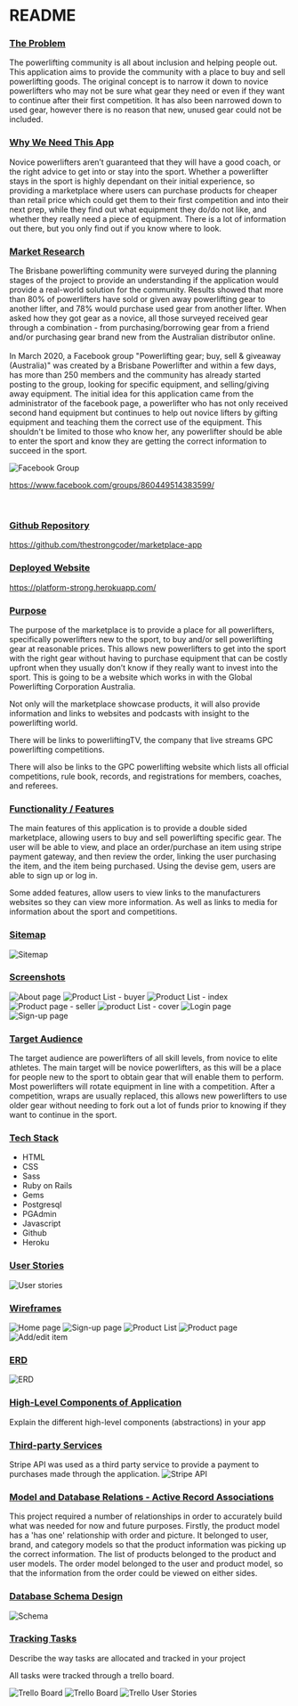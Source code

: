 # README

### <b><u> The Problem </u></b>

The powerlifting community is all about inclusion and helping people out. This application aims to provide the community with a place to buy and sell powerlifting goods. The original concept is to narrow it down to novice powerlifters who may not be sure what gear they need or even if they want to continue after their first competition. It has also been narrowed down to used gear, however there is no reason that new, unused gear could not be included. 

### <b><u> Why We Need This App </u></b>

Novice powerlifters aren’t guaranteed that they will have a good coach, or the right advice to get into or stay into the sport. Whether a powerlifter stays in the sport is highly dependant on their initial experience, so providing a marketplace where users can purchase products for cheaper than retail price which could get them to their first competition and into their next prep, while they find out what equipment they do/do not like, and whether they really need a piece of equipment. There is a lot of information out there, but you only find out if you know where to look. 

### <b><u> Market Research </u></b>

The Brisbane powerlifting community were surveyed during the planning stages of the project to provide an understanding if the application would provide a real-world solution for the community. Results showed that more than 80% of powerlifters have sold or given away powerlifting gear to another lifter, and 78% would purchase used gear from another lifter. When asked how they got gear as a novice, all those surveyed received gear through a combination - from purchasing/borrowing gear from a friend and/or purchasing gear brand new from the Australian distributor online. 
<br></br>
In March 2020, a Facebook group "Powerlifting gear; buy, sell & giveaway (Australia)" was created by a Brisbane Powerlifter and within a few days, has more than 250 members and the community has already started posting to the group, looking for specific equipment, and selling/giving away equipment. The initial idea for this application came from the administrator of the facebook page, a powerlifter who has not only received second hand equipment but continues to help out novice lifters by gifting equipment and teaching them the correct use of the equipment. This shouldn't be limited to those who know her, any powerlifter should be able to enter the sport and know they are getting the correct information to succeed in the sport. 

![Facebook Group](/app/assets/images/fbgroup.png)

https://www.facebook.com/groups/860449514383599/

<br>

### <b><u> Github Repository</u></b>
https://github.com/thestrongcoder/marketplace-app

### <b><u> Deployed Website </u></b>

https://platform-strong.herokuapp.com/

### <b><u> Purpose </u></b>

The purpose of the marketplace is to provide a place for all powerlifters, specifically powerlifters new to the sport, to buy and/or sell powerlifting gear at reasonable prices. This allows new powerlifters to get into the sport with the right gear without having to purchase equipment that can be costly upfront when they usually don’t know if they really want to invest into the sport. This is going to be a website which works in with the Global Powerlifting Corporation Australia. 

Not only will the marketplace showcase products, it will also provide information and links to websites and podcasts with insight to the powerlifting world. 

There will be links to powerliftingTV, the company that live streams GPC powerlifting competitions. 

There will also be links to the GPC powerlifting website which lists all official competitions, rule book, records, and registrations for members, coaches, and referees. 

### <b><u> Functionality / Features </u></b>

The main features of this application is to provide a double sided marketplace, allowing users to buy and sell powerlifting specific gear. The user will be able to view, and place an order/purchase an item using stripe payment gateway, and then review the order, linking the user purchasing the item, and the item being purchased. Using the devise gem, users are able to sign up or log in. 

Some added features, allow users to view links to the manufacturers websites so they can view more information. As well as links to media for information about the sport and competitions. 

### <b><u> Sitemap </u></b>

![Sitemap](/app/assets/images/sitemap.png)

### <b><u> Screenshots </u></b>

![About page](/app/assets/images/about-page.png)
![Product List - buyer](/app/assets/images/screenshot-show.png)
![Product List - index](/app/assets/images/screenshot-index.png)
![Product page - seller](/app/assets/images/product-screenshot.png)
![product List - cover](/app/assets/images/product-list-cover.png)
![Login page](/app/assets/images/login.png)
![Sign-up page](/app/assets/images/signup.png)



### <b><u> Target Audience </u></b>

The target audience are powerlifters of all skill levels, from novice to elite athletes. The main target will be novice powerlifters, as this will be a place for people new to the sport to obtain gear that will enable them to perform. Most powerlifters will rotate equipment in line with a competition. After a competition, wraps are usually replaced, this allows new powerlifters to use older gear without needing to fork out a lot of funds prior to knowing if they want to continue in the sport. 

### <b><u> Tech Stack </u></b>

- HTML
- CSS
- Sass
- Ruby on Rails
- Gems
- Postgresql
- PGAdmin
- Javascript
- Github
- Heroku

### <b><u> User Stories </u></b>

![User stories](/app/assets/images/userstories.jpg)


### <b><u> Wireframes </u></b>

![Home page](/app/assets/images/home.png)
![Sign-up page](/app/assets/images/signup-login.png)
![Product List](/app/assets/images/productlist.png)
![Product page](/app/assets/images/productpage.png)
![Add/edit item](/app/assets/images/newitem.png)


### <b><u> ERD </u></b>

![ERD](/app/assets/images/ERD.png)



### <b><u> High-Level Components of Application</u></b>
Explain the different high-level components (abstractions) in your app







### <b><u> Third-party Services</u></b>

Stripe API was used as a third party service to provide a payment to purchases made through the application.
![Stripe API](/app/assets/images/stripeapi.png)


### <b><u> Model and Database Relations - Active Record Associations </u></b>

This project required a number of relationships in order to accurately build what was needed for now and future purposes. Firstly, the product model has a 'has one' relationship with order and picture. It belonged to user, brand, and category models so that the product information was picking up the correct information. The list of products belonged to the product and user models. The order model belonged to the user and product model, so that the information from the order could be viewed on either sides. 


### <b><u> Database Schema Design </u></b>

![Schema](/app/assets/images/thestrongerd.png)


### <b><u> Tracking Tasks </u></b>
Describe the way tasks are allocated and tracked in your project

All tasks were tracked through a trello board. 

![Trello Board](/app/assets/images/trello1.png)
![Trello Board](/app/assets/images/trello2.png)
![Trello User Stories](/app/assets/images/trello-userstories.png)


